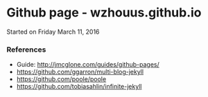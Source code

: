 # Github page - wzhouus.github.io
Started on Friday March 11, 2016

### References
* Guide: http://jmcglone.com/guides/github-pages/
* https://github.com/ggarron/multi-blog-jekyll
* https://github.com/poole/poole
* https://github.com/tobiasahlin/infinite-jekyll
